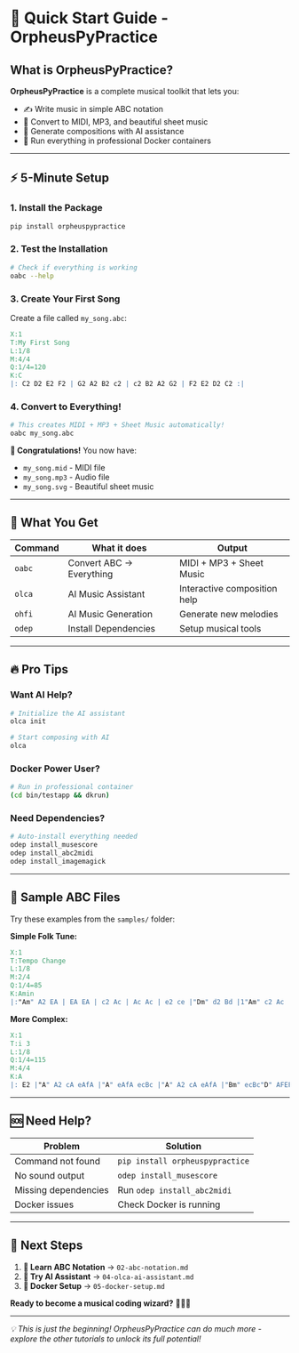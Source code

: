 # 🚀 Quick Start Guide - OrpheusPyPractice

## What is OrpheusPyPractice?

**OrpheusPyPractice** is a complete musical toolkit that lets you:
- ✍️ Write music in simple ABC notation
- 🎵 Convert to MIDI, MP3, and beautiful sheet music
- 🤖 Generate compositions with AI assistance
- 🐳 Run everything in professional Docker containers

---

## ⚡ 5-Minute Setup

### 1. Install the Package
```bash
pip install orpheuspypractice
```

### 2. Test the Installation
```bash
# Check if everything is working
oabc --help
```

### 3. Create Your First Song
Create a file called `my_song.abc`:
```abc
X:1
T:My First Song
L:1/8
M:4/4
Q:1/4=120
K:C
|: C2 D2 E2 F2 | G2 A2 B2 c2 | c2 B2 A2 G2 | F2 E2 D2 C2 :|
```

### 4. Convert to Everything!
```bash
# This creates MIDI + MP3 + Sheet Music automatically!
oabc my_song.abc
```

**🎉 Congratulations!** You now have:
- `my_song.mid` - MIDI file
- `my_song.mp3` - Audio file  
- `my_song.svg` - Beautiful sheet music

---

## 🎯 What You Get

| Command | What it does | Output |
|---------|-------------|---------|
| `oabc` | Convert ABC → Everything | MIDI + MP3 + Sheet Music |
| `olca` | AI Music Assistant | Interactive composition help |
| `ohfi` | AI Music Generation | Generate new melodies |
| `odep` | Install Dependencies | Setup musical tools |

---

## 🔥 Pro Tips

### Want AI Help?
```bash
# Initialize the AI assistant
olca init

# Start composing with AI
olca
```

### Docker Power User?
```bash
# Run in professional container
(cd bin/testapp && dkrun)
```

### Need Dependencies?
```bash
# Auto-install everything needed
odep install_musescore
odep install_abc2midi
odep install_imagemagick
```

---

## 🎼 Sample ABC Files

Try these examples from the `samples/` folder:

**Simple Folk Tune:**
```abc
X:1
T:Tempo Change
L:1/8
M:2/4
Q:1/4=85
K:Amin
|:"Am" A2 EA | EA EA | c2 Ac | Ac Ac | e2 ce |"Dm" d2 Bd |1"Am" c2 Ac |"E7" B2 e2 :|
```

**More Complex:**
```abc
X:1
T:i 3
L:1/8
Q:1/4=115
M:4/4
K:A
|: E2 |"A" A2 cA eAfA |"A" eAfA ecBc |"A" A2 cA eAfA |"Bm" ecBc"D" AFEF |"A" A2 cA eAfA | "A" eAfA ecBc :|
```

---

## 🆘 Need Help?

| Problem | Solution |
|---------|----------|
| Command not found | `pip install orpheuspypractice` |
| No sound output | `odep install_musescore` |
| Missing dependencies | Run `odep install_abc2midi` |
| Docker issues | Check Docker is running |

---

## 🚀 Next Steps

1. **📖 Learn ABC Notation** → `02-abc-notation.md`
2. **🤖 Try AI Assistant** → `04-olca-ai-assistant.md`
3. **🐳 Docker Setup** → `05-docker-setup.md`

**Ready to become a musical coding wizard?** 🧙‍♂️🎵

---

*💡 This is just the beginning! OrpheusPyPractice can do much more - explore the other tutorials to unlock its full potential!*

